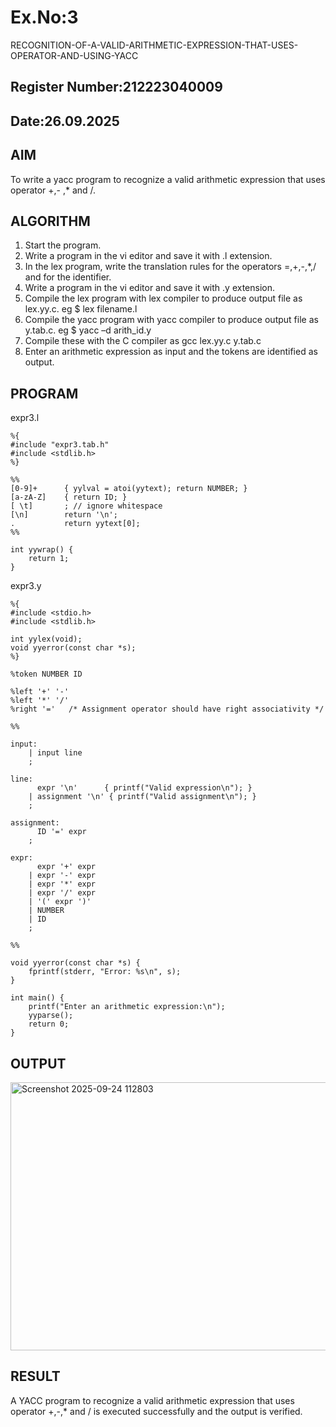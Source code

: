 # Ex.No:3
   RECOGNITION-OF-A-VALID-ARITHMETIC-EXPRESSION-THAT-USES-OPERATOR-AND-USING-YACC
   
## Register Number:212223040009
## Date:26.09.2025
## AIM

To write a yacc program to recognize a valid arithmetic expression that uses operator +,- ,* and /.

## ALGORITHM

1.	Start the program.
2.	Write a program in the vi editor and save it with .l extension.
3.	In the lex program, write the translation rules for the operators =,+,-,*,/ and for the identifier.
4.	Write a program in the vi editor and save it with .y extension.
5.	Compile the lex program with lex compiler to produce output file as lex.yy.c. eg $ lex filename.l
6.	Compile the yacc program with yacc compiler to produce output file as y.tab.c. eg $ yacc –d arith_id.y
7.	Compile these with the C compiler as gcc lex.yy.c y.tab.c
8.	Enter an arithmetic expression as input and the tokens are identified as output.

## PROGRAM
expr3.l
```
%{
#include "expr3.tab.h"
#include <stdlib.h>
%}

%%
[0-9]+      { yylval = atoi(yytext); return NUMBER; }
[a-zA-Z]    { return ID; }
[ \t]       ; // ignore whitespace
[\n]        return '\n';
.           return yytext[0];
%%

int yywrap() {
    return 1;
}
```
expr3.y
```
%{
#include <stdio.h>
#include <stdlib.h>

int yylex(void);
void yyerror(const char *s);
%}

%token NUMBER ID

%left '+' '-'
%left '*' '/'
%right '='   /* Assignment operator should have right associativity */

%%

input:
    | input line
    ;

line:
      expr '\n'      { printf("Valid expression\n"); }
    | assignment '\n' { printf("Valid assignment\n"); }
    ;

assignment:
      ID '=' expr
    ;

expr:
      expr '+' expr
    | expr '-' expr
    | expr '*' expr
    | expr '/' expr
    | '(' expr ')'
    | NUMBER
    | ID
    ;

%%

void yyerror(const char *s) {
    fprintf(stderr, "Error: %s\n", s);
}

int main() {
    printf("Enter an arithmetic expression:\n");
    yyparse();
    return 0;
}
```
## OUTPUT
<img width="848" height="429" alt="Screenshot 2025-09-24 112803" src="https://github.com/user-attachments/assets/37ce7ec1-32f5-44f7-a9ea-dead616e1243" />

## RESULT
A YACC program to recognize a valid arithmetic expression that uses operator +,-,* and / is executed successfully and the output is verified.
